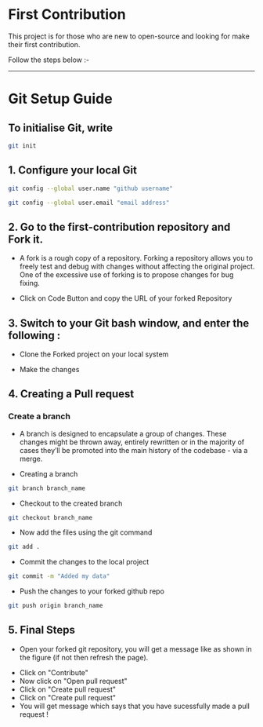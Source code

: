 # First Contribution
<p>This project is for those who are new to open-source and looking for make their first contribution.<p>
<p>Follow the steps below :- </p>

***

# Git Setup Guide
## To initialise Git, write
```bash
git init
```

## 1. Configure your local Git
```bash
git config --global user.name "github username"
```

```bash
git config --global user.email "email address"
```

## 2.  Go to the first-contribution repository and Fork it.
* A fork is a rough copy of a repository. Forking a repository allows you to freely test and debug with changes without affecting the original project. One of the excessive use of forking is to propose changes for bug fixing.

  
* Click on Code Button and copy the URL of your forked Repository

  
## 3. Switch to your Git bash window, and enter the following :

* Clone the Forked project on your local system 



* Make the changes


## 4. Creating a Pull request
### Create a branch

* A branch is designed to encapsulate a group of changes. These changes might be thrown away, entirely rewritten or in the majority of cases they’ll be promoted into the main history of the codebase - via a merge.


* Creating a branch

```bash
git branch branch_name
```

* Checkout to the created branch

```bash
git checkout branch_name
```


* Now add the files using the git command

```bash
git add .
```
* Commit the changes to the local project

```bash
git commit -m "Added my data"
```

* Push the changes to your forked github repo
```bash
git push origin branch_name
```

## 5. Final Steps
* Open your forked git repository, you will get a message like as shown in the figure (if not then refresh the page).

- Click on "Contribute"
- Now click on "Open pull request"
- Click on "Create pull request"  
- Click on "Create pull request"
- You will get  message which says that you have sucessfully made a pull request !


 


